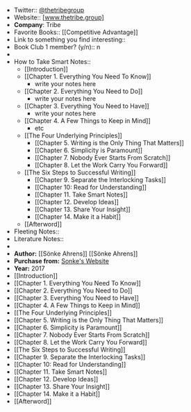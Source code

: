 - Twitter:: [@thetribegroup](https://twitter.com/thetribegroup)
- Website:: [www.thetribe.group]
- **Company**: Tribe
- Favorite Books:: [[Competitive Advantage]]
- Link to something you find interesting::
- Book Club 1 member? (y/n):: n
- 
- How to Take Smart Notes::
    - [[Introduction]]
    - [[Chapter 1. Everything You Need To Know]]
        - write your notes here 
    - [[Chapter 2. Everything You Need to Do]]
        - write your notes here 
    - [[Chapter 3. Everything You Need to Have]]
        - write your notes here 
    - [[Chapter 4. A Few Things to Keep in Mind]]
        - etc 
    - [[The Four Underlying Principles]]
        - [[Chapter 5. Writing is the Only Thing That Matters]]
        - [[Chapter 6. Simplicity is Paramount]]
        - [[Chapter 7. Nobody Ever Starts From Scratch]]
        - [[Chapter 8. Let the Work Carry You Forward]]
    - [[The Six Steps to Successful Writing]]
        - [[Chapter 9. Separate the Interlocking Tasks]]
        - [[Chapter 10: Read for Understanding]]
        - [[Chapter 11. Take Smart Notes]]
        - [[Chapter 12. Develop Ideas]]  
        - [[Chapter 13. Share Your Insight]]
        - [[Chapter 14. Make it a Habit]]
    - [[Afterword]]
- Fleeting Notes:: 
- Literature Notes::
- 
- **Author:** [[Sönke Ahrens]] [[Sönke Ahrens]]
- **Purchase from:** [Sonke's Website](https://takesmartnotes.com/)
- **Year:** 2017
- [[Introduction]]
- [[Chapter 1. Everything You Need To Know]]
- [[Chapter 2. Everything You Need to Do]]
- [[Chapter 3. Everything You Need to Have]]
- [[Chapter 4. A Few Things to Keep in Mind]]
- [[The Four Underlying Principles]]
- [[Chapter 5. Writing is the Only Thing That Matters]]
- [[Chapter 6. Simplicity is Paramount]]
- [[Chapter 7. Nobody Ever Starts From Scratch]]
- [[Chapter 8. Let the Work Carry You Forward]]
- [[The Six Steps to Successful Writing]]
- [[Chapter 9. Separate the Interlocking Tasks]]
- [[Chapter 10: Read for Understanding]]
- [[Chapter 11. Take Smart Notes]]
- [[Chapter 12. Develop Ideas]]
- [[Chapter 13. Share Your Insight]]
- [[Chapter 14. Make it a Habit]]
- [[Afterword]]
